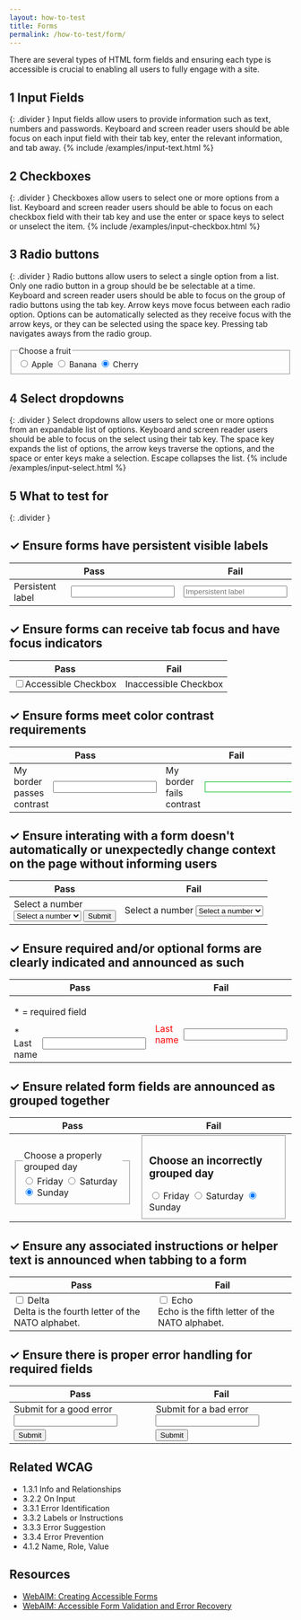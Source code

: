 ```yaml
---
layout: how-to-test
title: Forms
permalink: /how-to-test/form/
---
```


There are several types of HTML form fields and ensuring each type is accessible is crucial to enabling all users to fully engage with a site.

## <step-number>1</step-number> Input Fields
{: .divider }
Input fields allow users to provide information such as text, numbers and passwords. Keyboard and screen reader users should be able focus on each input field with their tab key, enter the relevant information, and tab away. 
<example>
{% include /examples/input-text.html %}
</example>

## <step-number>2</step-number> Checkboxes
{: .divider }
Checkboxes allow users to select one or more options from a list. Keyboard and screen reader users should be able to focus on each checkbox field with their tab key and use the enter or space keys to select or unselect the item. 
<example>
{% include /examples/input-checkbox.html %}
</example>

## <step-number>3</step-number> Radio buttons
{: .divider }
Radio buttons allow users to select a single option from a list. Only one radio button in a group should be be selectable at a time. Keyboard and screen reader users should be able to focus on the group of radio buttons using the tab key. Arrow keys move focus between each radio option. Options can be automatically selected as they receive focus with the arrow keys, or they can be selected using the space key. Pressing tab navigates aways from the radio group. 
<example>
<fieldset>
  <legend>
    Choose a fruit
  </legend>
  <input type="radio" name="fruit" id="appleRadio">
  <label for="appleRadio">Apple</label>

  <input type="radio" name="fruit" id="bananaRadio">
  <label for="bananaRadio">Banana</label>

  <input type="radio" name="fruit" id="cherryRadio" checked>
  <label for="cherryRadio">Cherry</label>
</fieldset>
</example>

## <step-number>4</step-number> Select dropdowns
{: .divider }
Select dropdowns allow users to select one or more options from an expandable list of options. Keyboard and screen reader users should be able to focus on the select using their tab key. The space key expands the list of options, the arrow keys traverse the options, and the space or enter keys make a selection. Escape collapses the list. 
<example>
{% include /examples/input-select.html %}
</example>

## <step-number>5</step-number> What to test for
{: .divider }

## ✓ Ensure forms have persistent visible labels
<table class="comparison">
  <thead>
    <th scope="col">
      Pass
    </th>
    <th scope="col">
      Fail
    </th>
  </thead>
  <tbody>
  <tr>
    <td>
    <div style="display:inline-flex; align-items:center">
      <label style="margin-right:8px" for="persistentLabel">Persistent label</label>
      <input type="text" id="persistentLabel"/>
      </div>
    </td>
    <td>
    <div style="display:inline-flex; align-items:center">
      <input type="text" placeholder="Impersistent label"/>
      </div>
    </td>
  </tr>  
  </tbody>
</table>

## ✓ Ensure forms can receive tab focus and have focus indicators
<table class="comparison">
  <thead>
    <th scope="col">
      Pass
    </th>
    <th scope="col">
      Fail
    </th>
  </thead>
  <tbody>
  <tr>
    <td>
     <div style="display:inline-flex; align-items:center">
        <input type="checkbox" id="accessibleCheckbox">
        <label for="accessibleCheckbox">Accessible Checkbox</label>
        </div>
    </td>
    <td>
    <div style="display:inline-flex; align-items:center">
        <input style="display:none" type="checkbox" id="inaccessibleCheckbox">
        <label for="inaccessibleCheckbox">Inaccessible Checkbox</label>
        </div>
    </td>
  </tr>  
  </tbody>
</table>

## ✓ Ensure forms meet color contrast requirements
<table class="comparison">
  <thead>
    <th scope="col">
      Pass
    </th>
    <th scope="col">
      Fail
    </th>
  </thead>
  <tbody>
  <tr>
    <td>
  <div style="display:inline-flex; align-items:center">
      <label style="margin-right:8px" for="passContrast">My border passes contrast</label>
      <input type="text" id="passContrast"/>
      </div>
    </td>
    <td>
 <div style="display:inline-flex; align-items:center">
      <label style="margin-right:8px" for="failContrast">My border fails contrast</label>
      <input style="border:1px solid #00BD1F" type="text" id="failContrast"/>
      </div>
    </td>
  </tr>  
  </tbody>
</table>

## ✓ Ensure interating with a form doesn't automatically or unexpectedly change context on the page without informing users
<table class="comparison">
  <thead>
    <th scope="col">
      Pass
    </th>
    <th scope="col">
      Fail
    </th>
  </thead>
  <tbody>
  <tr>
    <td>
    <div class="testSelects">
  <label for="selectPass">
    Select a number
  </label>
  <div class="select-button-group">
  <select id="selectPass">
    <option value="None" selected disabled>Select a number</option>
    <option value="1">One</option>
    <option value="2">Two</option>
    <option value="3">Three</option>
  </select>
<button aria-disabled="true" class="testSubmitButton" id="submitSelectPassSelection" type="submit">Submit</button>
  <div role="alert" id="messagePass" style="display: none;">This was an expected submission!</div>
  </div>
</div>
    </td>
    <td>
    <div class="testSelects">
  <label for="selectFail">
    Select a number
  </label>
  <select id="selectFail">
    <option value="None" selected disabled>Select a number</option>
    <option value="1">One</option>
    <option value="2">Two</option>
    <option value="3">Three</option>
  </select>
  <div id="messageFail" style="display: none;">This was an unexpected submission!</div>
  </div>
    </td>
  </tr>  
  </tbody>
</table>

## ✓ Ensure required and/or optional forms are clearly indicated and announced as such 
<table class="comparison">
  <thead>
    <th scope="col">
      Pass
    </th>
    <th scope="col">
      Fail
    </th>
  </thead>
  <tbody>
  <tr>
    <td>
    <p style="text-align:left">* = required field</p>
    <div style="display:inline-flex; align-items:center">
      <label style="margin-right:8px" for="userLastnamePass">* Last name</label>
      <input aria-required="true" type="text" id="userLastnamePass"/>
      </div>
    </td>
    <td>
    <br>
    <div style="display:inline-flex; align-items:center">
      <label style="margin-right:8px; color: red;" for="userLastnameFail">Last name</label>
      <input type="text" id="userLastnameFail"/>
      </div>
    </td>
  </tr>  
  </tbody>
</table>

## ✓ Ensure related form fields are announced as grouped together
<table class="comparison">
  <thead>
    <th scope="col">
      Pass
    </th>
    <th scope="col">
      Fail
    </th>
  </thead>
  <tbody>
  <tr>
    <td>
<fieldset>
  <legend>
    Choose a properly grouped day
  </legend>
  <div style="text-align:left">
  <input type="radio" name="dayPass" id="fridayRadioPass">
  <label for="fridayRadioPass">Friday</label>

  <input type="radio" name="dayPass" id="saturdayRadioPass">
  <label for="saturdayRadioPass">Saturday</label>

  <input type="radio" name="dayPass" id="sundayRadioPass" checked>
  <label for="sundayRadioPass">Sunday</label>
  </div>
</fieldset>
    </td>
    <td>
   <fieldset>
   <h3 style="1px dotted #ccc"> Choose an incorrectly grouped day</h3>
   <div style="text-align:left">
    <input type="radio" name="dayFail" id="fridayRadioFail">
  <label for="fridayRadioFail">Friday</label>

  <input type="radio" name="dayFail" id="saturdayRadioFail">
  <label for="saturdayRadioFail">Saturday</label>

  <input type="radio" name="dayFail" id="sundayRadioFail" checked>
  <label for="sundayRadioFail">Sunday</label>
  </div>
  </fieldset>
    </td>
  </tr>  
  </tbody>
</table>

## ✓ Ensure any associated instructions or helper text is announced when tabbing to a form
<table class="comparison">
  <thead>
    <th scope="col">
      Pass
    </th>
    <th scope="col">
      Fail
    </th>
  </thead>
  <tbody>
  <tr>
    <td>
    <div style="text-align:left">
        <input type="checkbox"
           id="deltaCheckboxCard"
           aria-describedby="descDelta" >
    <label for="deltaCheckboxCard">
      Delta
    </label>
    <div class="extended-description"
         id="descDelta">
      Delta is the fourth letter of the NATO alphabet.
    </div>
    </div>
    </td>
    <td>
    <div style="text-align:left">
    <input type="checkbox"
           id="echoCheckboxCard">    
    <label for="echoCheckboxCard">Echo</label>
    <div class="extended-description"
         id="descriptionEcho">
      Echo is the fifth letter of the NATO alphabet.
    </div>
    </div>
    </td>
  </tr>  
  </tbody>
</table>

## ✓ Ensure there is proper error handling for required fields
<table class="comparison">
  <thead>
    <th scope="col">
      Pass
    </th>
    <th scope="col">
      Fail
    </th>
  </thead>
  <tbody>
  <tr>
    <td>
    <div style="text-align:left">
      <label for="goodErrorInput">Submit for a good error</label>
      <input aria-describedby="goodErrorInputError" type="text" id="goodErrorInput"/>
      <div id="goodErrorInputError" style="display: none; color: #E02D00;">
        <svg aria-hidden="true" xmlns="http://www.w3.org/2000/svg" width="20" height="20" viewBox="0 0 16 16">
    <path fill="#E02D00" d="M8.982 1.566a1.13 1.13 0 0 0-1.96 0l-6.7 11.667c-.451.778.091 1.767.98 1.767h13.4c.889 0 1.43-.99.98-1.768L8.982 1.566z"/>
    <path fill="white" d="M9.002 6.99a1 1 0 0 0-2 0v2.012a1 1 0 0 0 2 0V6.99z"/>
    <path fill="white" d="M8.982 11.977a1 1 0 1 1-2 0 1 1 0 0 1 2 0z"/>
</svg> I announce with the input</div>
      </div>
      <button style="margin-top: 5px;" id="goodErrorInputSubmit" class="testSubmitButton" type="submit">Submit</button>
    </td>
    <td>
    <div style="text-align:left">
      <label for="badErrorInput">Submit for a bad error</label>
      <input type="text" id="badErrorInput"/>
      <div id="badErrorInputError" style="display: none; color: #E02D00;"><svg aria-hidden="true" xmlns="http://www.w3.org/2000/svg" width="20" height="20" viewBox="0 0 16 16">
    <path fill="#E02D00" d="M8.982 1.566a1.13 1.13 0 0 0-1.96 0l-6.7 11.667c-.451.778.091 1.767.98 1.767h13.4c.889 0 1.43-.99.98-1.768L8.982 1.566z"/>
    <path fill="white" d="M9.002 6.99a1 1 0 0 0-2 0v2.012a1 1 0 0 0 2 0V6.99z"/>
    <path fill="white" d="M8.982 11.977a1 1 0 1 1-2 0 1 1 0 0 1 2 0z"/>
</svg> I do not announce with the input</div>
      </div>
      <button style="margin-top: 5px;" id="badErrorInputSubmit" class="testSubmitButton" type="submit">Submit</button>
    </td>
  </tr>  
  </tbody>
</table>

## Related WCAG
- 1.3.1 Info and Relationships
- 3.2.2 On Input
- 3.3.1 Error Identification
- 3.3.2 Labels or Instructions
- 3.3.3 Error Suggestion
- 3.3.4 Error Prevention
- 4.1.2 Name, Role, Value

## Resources
- [WebAIM: Creating Accessible Forms](https://webaim.org/techniques/forms/)
- [WebAIM: Accessible Form Validation and Error Recovery](https://webaim.org/techniques/formvalidation/)